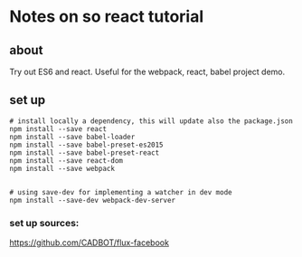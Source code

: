 Notes on so react tutorial
==========================

## about
Try out ES6 and react.
Useful for the webpack, react, babel project demo.

## set up
```
# install locally a dependency, this will update also the package.json
npm install --save react
npm install --save babel-loader
npm install --save babel-preset-es2015
npm install --save babel-preset-react
npm install --save react-dom
npm install --save webpack


# using save-dev for implementing a watcher in dev mode 
npm install --save-dev webpack-dev-server
```

### set up sources: 
https://github.com/CADBOT/flux-facebook

